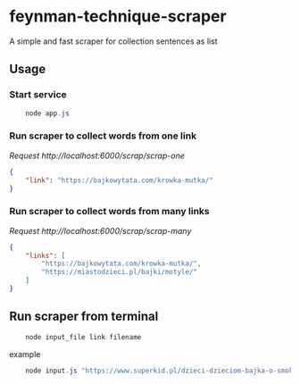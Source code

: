 # feynman-technique-scraper
A simple and fast scraper for collection sentences as list

## Usage

### Start service
``` powershell
    node app.js
```

### Run scraper to collect words from one link

*Request http://localhost:6000/scrap/scrap-one*
``` json
{
    "link": "https://bajkowytata.com/krowka-mutka/"
}
```

### Run scraper to collect words from many links

*Request http://localhost:6000/scrap/scrap-many*
``` json
{
    "links": [
        "https://bajkowytata.com/krowka-mutka/",
        "https://miastodzieci.pl/bajki/motyle/"
    ]
}
```

## Run scraper from terminal

``` powershell
    node input_file link filename
```

example
``` powershell
    node input.js "https://www.superkid.pl/dzieci-dzieciom-bajka-o-smoku-i-krolewnie" ./test.txt
```

